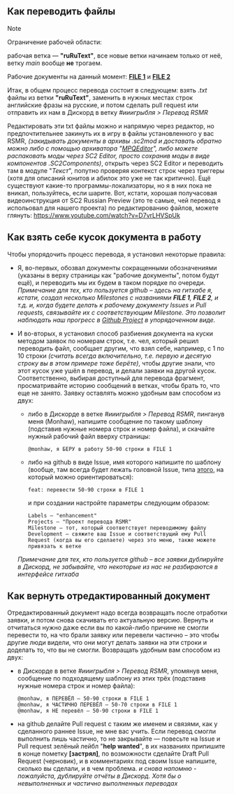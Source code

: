 ## Как переводить файлы

> [!NOTE]
> Ограничение рабочей области:
>
> рабочая ветка — **"ruRuText"**, все новые ветки начинаем только от неё, ветку *main* вообще **не** трогаем.
>
> Рабочие документы на данный момент: [**FILE 1**](https://github.com/ShiningTwist/rs_mr_rus_locale/blob/main/Work_zone/RSMR_MOD_DirTree/StarCraft%20II/Mods/RSMR-Units_Mod.SC2Mod/ruRU.SC2Data/LocalizedData/GameStrings.txt) и  [**FILE 2**](https://github.com/ShiningTwist/rs_mr_rus_locale/blob/main/Work_zone/RSMR_MOD_DirTree/StarCraft%20II/Mods/RSMRmod.SC2Mod/ruRU.SC2Data/LocalizedData/GameStrings.txt)

Итак, в общем процесс перевода состоит в следующем: взять *.txt* файлы из ветки **"ruRuText"**, заменить в нужных местах строк английские фразы на русские, и потом сделать pull request или отправить их нам в Дискорд в ветку *#ииигрыбля > Перевод RSMR* 

Редактировать эти txt файлы можно и напрямую через редактор, но предпочтительнее закинуть их в игру в файлы установленного у вас RSMR, *(закидывать документы в архивы .sc2mod и доставать обратно можно либо с помощью архиватора "[MPQEditor](https://xgm.guru/p/wc3/mpqeditornew)", либо можете распаковать моды через SC2 Editor, просто сохранив моды в виде компонентов .SC2Components)*, открыть через SC2 Editor и переводить там в модуле "*Текст*", попутно проверяя контекст строк через триггеры (хотя для описаний юнитов и абилок это уже не так критично). Ещё существуют какие-то программы-локализаторы, но я в них пока не вникал, пользуйтесь, если шарите.
Вот, кстати, хорошая получасовая видеоинструкция от SC2 Russian Preview (это те самые, чей перевод я испольовал для нашего проекта) по редактированию файлов, можете глянуть: https://www.youtube.com/watch?v=D7vrLHVSpUk

## Как взять себе кусок документа в работу

Чтобы упорядочить процесс перевода, я установил некоторые правила:   
   + Я, во-первых, обозвал документы сокращенными обозначениями (указаны в верху страницы как "рабочие документы", потом будут ещё), и переводить мы их будем в таком порядке по очереди.
      *Примечание для тех, кто пользуется github – здесь на гитхабе я, кстати, создал несколько Milestones с названиями **FILE 1**, **FILE 2**, и т.д. и, когда будете делать к рабочему документу Issues и Pull requests, связывайте их с соответствующим Milestone. Это позволит наблюдать наш прогресс в [Github Project](https://github.com/users/ShiningTwist/projects/5) в упорядоченном виде.*
     
   + И во-вторых, я установил способ разбиения документа на куски методом заявок по номерам строк, т.е. чел, который решил переводить файл, сообщает другим, что взял себе, например, с 1 по 10 строки *(считать всегда включительно, т.е. первую и десятую строку вы в этом примере тоже берёте)*, чтобы другие знали, что этот кусок уже ушёл в перевод, и делали заявки на другой кусок. Соответственно, выбирая доступный для перевода фрагмент, просматривайте историю сообщений в ветках, чтобы брать то, что еще не занято.
   Заявку оставлять можно удобным вам способом из двух:
      - либо в Дискорде в ветке *#ииигрыбля > Перевод RSMR*, пинганув меня (Monhaw), напишите сообщение по такому шаблону (подставив нужные номера строк и номер файла), и скачайте нужный рабочий файл вверху страницы:
        ```
        @monhaw, я БЕРУ в работу 50-90 строки в FILE 1
        ```
      - либо на github в виде Issue, имя которого напишите по шаблону (вообще, там всегда будет лежать головной Issue, типа [этого](https://github.com/ShiningTwist/rs_mr_rus_locale/issues/1), на который можно ориентироваться):
        ```
        feat: перевести 50-90 строки в FILE 1   
        ```
          и при создании настройте параметры следующим образом: 
        ```
        Labels — "enhancement"   
        Projects — "Проект перевода RSMR"   
        Milestone — тот, который соответствует переводимому файлу
        Development — свяжите ваш Issue и соответствущий ему Pull Request (когда вы его сделаете) через это меню, также можете привязать к ветке   
        ```
      *Примечание для тех, кто пользуется github – все заявки дублируйте в Дискорд, не забывайте, что некоторые из нас не разбираются в интерфейсе гитхаба*   

## Как вернуть отредактированный документ 

Отредактированный документ надо всегда возвращать после отработки заявки, и потом снова скачивать его актуальную версию. Вернуть и отчитаться нужно даже если вы по какой-либо причине не смогли перевести то, на что брали заявку или перевели частично – это чтобы другие люди видели, что они могут делать заявки на эти строки и доделать то, что вы не смогли. Возвращать удобным вам способом из двух:   
   + в Дискорде в ветке *#ииигрыбля > Перевод RSMR*, упомянув меня, сообщение по подходящему шаблону из этих трёх (подставив нужные номера строк и номер файла):    
     ```   
     @monhaw, я ПЕРЕВЁЛ – 50-90 строки в FILE 1         
     @monhaw, я ЧАСТИЧНО ПЕРЕВЁЛ – 50-70 строки в FILE 1   
     @monhaw, я НЕ перевёл – 50-90 строки в FILE 1    
     ```    
   + на github делайте Pull request с таким же именем и связями, как у сделанного раннее Issue, не мне вас учить. Если перевод смогли выполнить лишь частично, то не закрывайте — повесьте на Issue и Pull request зелёный лейбл "**help wanted**", в их названиях припишите в конце пометку **[застрял]**, по возможности сделайте Draft Pull Request (черновик), и в комментариях под своим Issue напишите, сколько вы сделали, и в чем проблема.
*и снова напомню - пожалуйста, дублируйте отчёты в Дискорд. Хотя бы о невыполненных и частично выполненных переводах*



